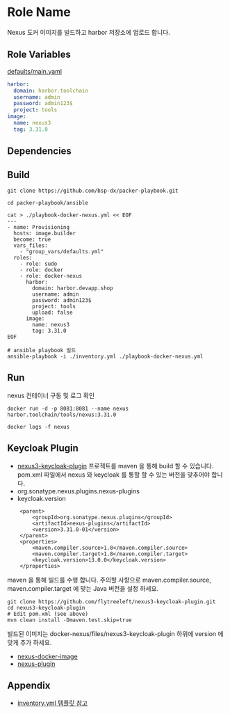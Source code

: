 Role Name
=========

Nexus 도커 이미지를 빌드하고 harbor 저장소에 업로드 합니다.


Role Variables
--------------

[defaults/main.yaml](./defaults/main.yml)
```yaml
harbor:
  domain: harbor.toolchain
  username: admin
  password: admin123$
  project: tools
image:
  name: nexus3
  tag: 3.31.0
```

Dependencies
------------
 

Build
----------------

```shell
git clone https://github.com/bsp-dx/packer-playbook.git

cd packer-playbook/ansible

cat > ./playbook-docker-nexus.yml << EOF
---
- name: Provisioning
  hosts: image.builder
  become: true
  vars_files:
    - "group_vars/defaults.yml"
  roles:
    - role: sudo
    - role: docker
    - role: docker-nexus
      harbor:
        domain: harbor.devapp.shop
        username: admin
        password: admin123$
        project: tools
        upload: false
      image:
        name: nexus3
        tag: 3.31.0
EOF

# ansible playbook 빌드 
ansible-playbook -i ./inventory.yml ./playbook-docker-nexus.yml
```

Run
----------------
nexus 컨테이너 구동 및 로그 확인 
````shell
docker run -d -p 8081:8081 --name nexus harbor.toolchain/tools/nexus:3.31.0

docker logs -f nexus
````


Keycloak Plugin
----------------
- [nexus3-keycloak-plugin](https://github.com/flytreeleft/nexus3-keycloak-plugin) 프로젝트를 maven 을 통해 build 할 수 있습니다.
pom.xml 파일에서 nexus 와 keycloak 를 통할 할 수 있는 버전을 맞추어야 합니다.  
- org.sonatype.nexus.plugins.nexus-plugins
- keycloak.version 
```
    <parent>
        <groupId>org.sonatype.nexus.plugins</groupId>
        <artifactId>nexus-plugins</artifactId>
        <version>3.31.0-01</version>
    </parent>
    <properties>
        <maven.compiler.source>1.8</maven.compiler.source>
        <maven.compiler.target>1.8</maven.compiler.target>
        <keycloak.version>13.0.0</keycloak.version>
    </properties>
```
maven 을 통해 빌드를 수행 합니다. 주의할 사항으로 maven.compiler.source, maven.compiler.target 에 맞는 Java 버전을 설정 하세요.
```shell
git clone https://github.com/flytreeleft/nexus3-keycloak-plugin.git
cd nexus3-keycloak-plugin
# Edit pom.xml (see above)
mvn clean install -Dmaven.test.skip=true
```
빌드된 이미지는 docker-nexus/files/nexus3-keycloak-plugin 하위에 version 에 맞게 추가 하세요.

- [nexus-docker-image](https://github.com/FireBlinkLTD/docker-nexus-keycloak/blob/master/Dockerfile)
- [nexus-plugin](https://mvnrepository.com/artifact/org.sonatype.nexus.plugins/nexus-plugins)


Appendix
----------------
- [inventory.yml 템플릿 참고](../../../README.md#inventory-example)
